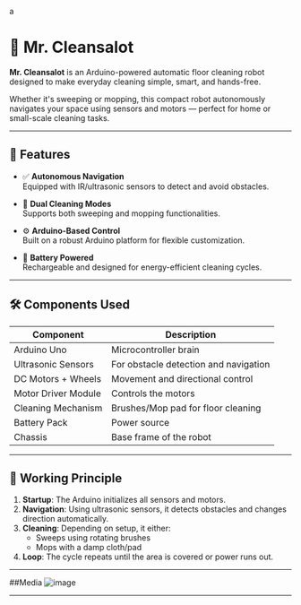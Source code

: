 a
# 🤖 Mr. Cleansalot

**Mr. Cleansalot** is an Arduino-powered automatic floor cleaning robot designed to make everyday cleaning simple, smart, and hands-free.

Whether it's sweeping or mopping, this compact robot autonomously navigates your space using sensors and motors — perfect for home or small-scale cleaning tasks.

---

## 🧹 Features

- ✅ **Autonomous Navigation**  
  Equipped with IR/ultrasonic sensors to detect and avoid obstacles.

- 🔄 **Dual Cleaning Modes**  
  Supports both sweeping and mopping functionalities.

- ⚙️ **Arduino-Based Control**  
  Built on a robust Arduino platform for flexible customization.

- 🔋 **Battery Powered**  
  Rechargeable and designed for energy-efficient cleaning cycles.

---

## 🛠️ Components Used

| Component                | Description                            |
|-------------------------|----------------------------------------|
| Arduino Uno             | Microcontroller brain                  |
| Ultrasonic Sensors      | For obstacle detection and navigation  |
| DC Motors + Wheels      | Movement and directional control       |
| Motor Driver Module     | Controls the motors                    |
| Cleaning Mechanism      | Brushes/Mop pad for floor cleaning     |
| Battery Pack            | Power source                           |
| Chassis                 | Base frame of the robot                |

---

## 🔧 Working Principle

1. **Startup**: The Arduino initializes all sensors and motors.
2. **Navigation**: Using ultrasonic sensors, it detects obstacles and changes direction automatically.
3. **Cleaning**: Depending on setup, it either:
   - Sweeps using rotating brushes
   - Mops with a damp cloth/pad
4. **Loop**: The cycle repeats until the area is covered or power runs out.

---

##Media
![image](https://github.com/user-attachments/assets/5484cb3f-1078-4fa9-9a85-189a6f92d22b)


---




